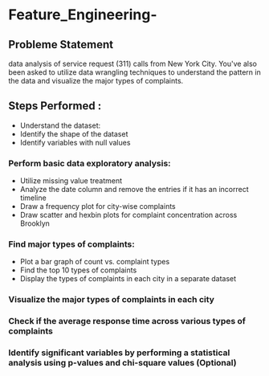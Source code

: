 # Feature_Engineering-
## Probleme Statement 
data analysis of service request (311) calls from New York City. You've also been asked to utilize data wrangling techniques to understand the pattern in the data and visualize the major types of complaints.
## Steps Performed :

* Understand the dataset:
* Identify the shape of the dataset
* Identify variables with null values
###  Perform basic data exploratory analysis:

* Utilize missing value treatment
* Analyze the date column and remove the entries if it has an incorrect timeline
* Draw a frequency plot for city-wise complaints
* Draw scatter and hexbin plots for complaint concentration across Brooklyn
###  Find major types of complaints:

* Plot a bar graph of count vs. complaint types
* Find the top 10 types of complaints
* Display the types of complaints in each city in a separate dataset
### Visualize the major types of complaints in each city

### Check if the average response time across various types of complaints

### Identify significant variables by performing a statistical analysis using p-values and chi-square values (Optional)
 

